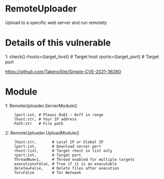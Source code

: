 # RemoteUploader

Upload to a specific web server and run remotely

# Details of this vulnerable
        
1: check()
        rhosts={target_host} # Target host
        rports={target_port} # Target port
                
https://github.com/TakenoSite/Simple-CVE-2021-36260
       


# Module

1: RemoteUploader.ServerModule()

        lport:int, # Pleass 0x01 ~ 0xff in range  
        lhost:str, # Your IP address 
        Path:str   # File path


2: RemoteUploader.UploadModule()

        lhost:str,       # Local IP or Global IP
        lport:int,       # Download server port
        rhost:list,      # Target rhost in list only 
        rport:int,       # Target port
        ThreadNum=1,     # Thread enabled for multiple targets
        execution=False, # True if it is an executable 
        delete=False,    # Delete files after execution
        Tor=False        # Tor Netwoek 
        
